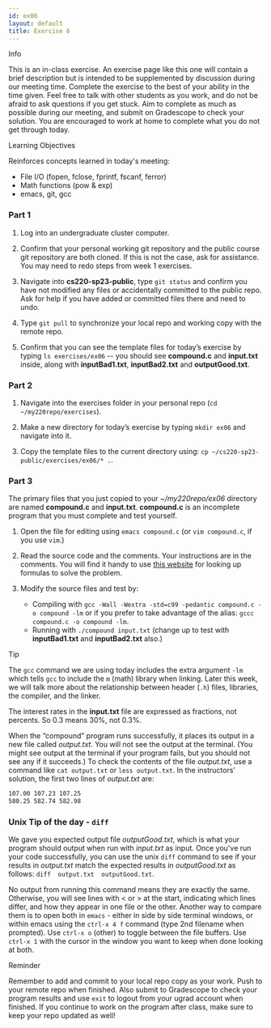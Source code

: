 ```yaml
---
id: ex06
layout: default
title: Exercise 6
---
```


<div class='admonition info'>
<div class='title'>Info</div>
<div class='content'>
<p>This is an in-class exercise. An exercise page like this one will contain a brief description but is intended to be supplemented by discussion during our meeting time. Complete the exercise to the best of your ability in the time given. Feel free to talk with other students as you work, and do not be afraid to ask questions if you get stuck. Aim to complete as much as possible during our meeting, and submit on Gradescope to check your solution. You are encouraged to work at home to complete what you do not get through today.</p>
</div>
</div>

<div class='admonition tip'>
<div class='title'>Learning Objectives</div>
<div class='content'>
<p>Reinforces concepts learned in today's meeting:</p>
<ul>
<li>File I/O (fopen, fclose, fprintf, fscanf, ferror)</li>
<li>Math functions (pow &amp; exp)</li>
<li>emacs, git, gcc</li>
</ul>
</div>
</div>

### Part 1
1.	Log into an undergraduate cluster computer.

2.	Confirm that your personal working git repository and the public course git repository are both cloned.  If this is not the case, ask for assistance.  You may need to redo steps from week 1 exercises.

3.	Navigate into **cs220-sp23-public**, type `git status` and confirm you have not modified any files or accidentally committed to the public repo. Ask for help if you have added or committed files there and need to undo.

4.	Type `git pull` to synchronize your local repo and working copy with the remote repo.

5.	Confirm that you can see the template files for today’s exercise by typing `ls exercises/ex06` -- you should see **compound.c** and **input.txt** inside, along with **inputBad1.txt**, **inputBad2.txt** and **outputGood.txt**.


### Part 2
1.	Navigate into the exercises folder in your personal repo (`cd ~/my220repo/exercises`).

2.	Make a new directory for today’s exercise by typing `mkdir ex06` and navigate into it.

3.	Copy the template files to the current directory using: `cp ~/cs220-sp23-public/exercises/ex06/* .`.


### Part 3
The primary files that you just copied to your *~/my220repo/ex06* directory are named **compound.c** and **input.txt**.  **compound.c** is an incomplete program that you must complete and test yourself.

1.	Open the file for editing using `emacs compound.c` (or `vim compound.c`, if you use `vim`.)

2.	Read the source code and the comments.  Your instructions are in the comments. You will find it handy to use [this website](https://www.calculatorsoup.com/calculators/financial/compound-interest-calculator.php) for looking up formulas to solve the problem.

3.	Modify the source files and test by:
	*	Compiling with `gcc -Wall -Wextra -std=c99 -pedantic compound.c -o compound -lm` or if you prefer to take advantage of the alias: `gccc compound.c -o compound -lm`.
	*	Running with `./compound input.txt` (change up to test with **inputBad1.txt** and **inputBad2.txt** also.)

<div class='admonition tip'>
<div class='title'>Tip</div>
<div class='content'>
<p>The <code>gcc</code> command we are using today includes the extra argument <code>-lm</code> which tells <code>gcc</code> to include the <code>m</code> (math) library when linking. Later this week, we will talk more about the relationship between header (<code>.h</code>) files, libraries, the compiler, and the linker.</p>
<p>The interest rates in the <strong>input.txt</strong> file are expressed as fractions, not percents. So 0.3 means 30%, not 0.3%.</p>
</div>
</div>

When the “compound” program runs successfully, it places its output in a new file called *output.txt*. You will not see the output at the terminal. (You might see output at the terminal if your program fails, but you should not see any if it succeeds.)  To check the contents of the file *output.txt*, use a command like `cat output.txt` or `less output.txt`. In the instructors’ solution, the first two lines of *output.txt* are: 

```bash
107.00 107.23 107.25
580.25 582.74 582.98
```

### Unix Tip of the day - `diff`
We gave you expected output file *outputGood.txt*, which is what your program should output when run with *input.txt* as input. Once you've run your code successfully, you can use the unix `diff` command to see if your results in *output.txt* match the expected results in *outputGood.txt* as follows: `diff  output.txt  outputGood.txt`.

No output from running this command means they are exactly the same. Otherwise, you will see lines with &lt; or &gt; at the start, indicating which lines differ, and how they appear in one file or the other. Another way to compare them is to open both in `emacs` - either in side by side terminal windows, or within emacs using the `ctrl-x 4 f` command (type 2nd filename when prompted). Use `ctrl-x o` (other) to toggle between the file buffers. Use `ctrl-x 1` with the cursor in the window you want to keep when done looking at both.

<div class='admonition tip'>
<div class='title'>Reminder</div>
<div class='content'>
<p>Remember to add and commit to your local repo copy as your work. Push to your remote repo when finished. Also submit to Gradescope to check your program results and use <code>exit</code> to logout from your ugrad account when finished. If you continue to work on the program after class, make sure to keep your repo updated as well!</p>
</div>
</div>

